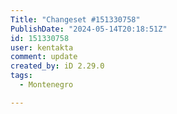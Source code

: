 ```yaml
---
Title: "Changeset #151330758"
PublishDate: "2024-05-14T20:18:51Z"
id: 151330758
user: kentakta
comment: update
created_by: iD 2.29.0
tags:
  - Montenegro

---
```

